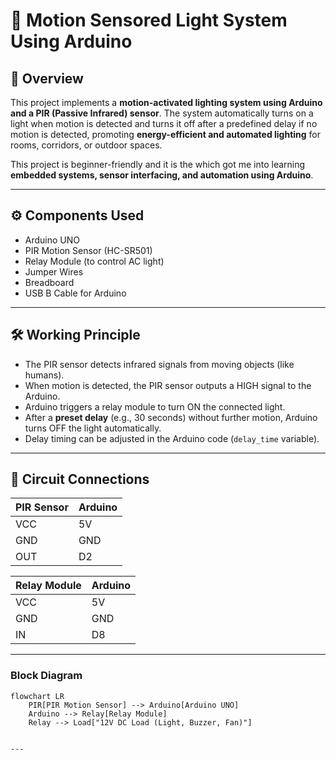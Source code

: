 # 🚶 Motion Sensored Light System Using Arduino

## 📌 Overview

This project implements a **motion-activated lighting system using Arduino and a PIR (Passive Infrared) sensor**. The system automatically turns on a light when motion is detected and turns it off after a predefined delay if no motion is detected, promoting **energy-efficient and automated lighting** for rooms, corridors, or outdoor spaces.

This project is beginner-friendly and it is the which got me into learning **embedded systems, sensor interfacing, and automation using Arduino**.

---

## ⚙️ Components Used

- Arduino UNO
- PIR Motion Sensor (HC-SR501)
- Relay Module (to control AC light) 
- Jumper Wires
- Breadboard
- USB B Cable for Arduino

---

## 🛠️ Working Principle

- The PIR sensor detects infrared signals from moving objects (like humans).
- When motion is detected, the PIR sensor outputs a HIGH signal to the Arduino.
- Arduino triggers a relay module to turn ON the connected light.
- After a **preset delay** (e.g., 30 seconds) without further motion, Arduino turns OFF the light automatically.
- Delay timing can be adjusted in the Arduino code (`delay_time` variable).

---

## 🔌 Circuit Connections

| PIR Sensor | Arduino |
|-----------|---------|
| VCC       | 5V      |
| GND       | GND     |
| OUT       | D2      |

| Relay Module | Arduino |
|-------------|---------|
| VCC         | 5V      |
| GND         | GND     |
| IN          | D8      |

---

### Block Diagram

```mermaid
flowchart LR
    PIR[PIR Motion Sensor] --> Arduino[Arduino UNO]
    Arduino --> Relay[Relay Module]
    Relay --> Load["12V DC Load (Light, Buzzer, Fan)"]


---
